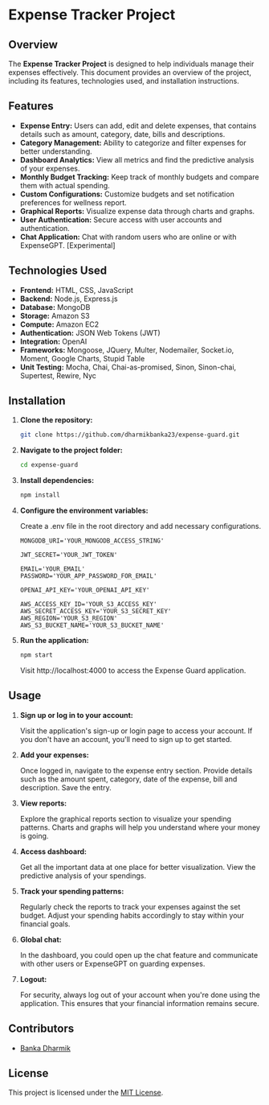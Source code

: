 # Expense Tracker Project

## Overview

The **Expense Tracker Project** is designed to help individuals manage their expenses effectively. This document provides an overview of the project, including its features, technologies used, and installation instructions.

## Features

- **Expense Entry:** Users can add, edit and delete expenses, that contains details such as amount, category, date, bills and descriptions.
- **Category Management:** Ability to categorize and filter expenses for better understanding.
- **Dashboard Analytics:** View all metrics and find the predictive analysis of your expenses.
- **Monthly Budget Tracking:** Keep track of monthly budgets and compare them with actual spending.
- **Custom Configurations:** Customize budgets and set notification preferences for wellness report.
- **Graphical Reports:** Visualize expense data through charts and graphs.
- **User Authentication:** Secure access with user accounts and authentication.
- **Chat Application:** Chat with random users who are online or with ExpenseGPT. [Experimental]

## Technologies Used

- **Frontend:** HTML, CSS, JavaScript
- **Backend:** Node.js, Express.js
- **Database:** MongoDB
- **Storage:** Amazon S3
- **Compute:** Amazon EC2
- **Authentication:** JSON Web Tokens (JWT)
- **Integration:** OpenAI
- **Frameworks:** Mongoose, JQuery, Multer, Nodemailer, Socket.io, Moment, Google Charts, Stupid Table
- **Unit Testing:** Mocha, Chai, Chai-as-promised, Sinon, Sinon-chai, Supertest, Rewire, Nyc

## Installation

1. **Clone the repository:**

   ```bash
   git clone https://github.com/dharmikbanka23/expense-guard.git
   ```
   
2. **Navigate to the project folder:**

   ```bash
   cd expense-guard
   ```
   
3. **Install dependencies:**

   ```bash
   npm install
   ```

4. **Configure the environment variables:**

   Create a .env file in the root directory and add necessary configurations.

   ```.env
   MONGODB_URI='YOUR_MONGODB_ACCESS_STRING'
   
   JWT_SECRET='YOUR_JWT_TOKEN'
   
   EMAIL='YOUR_EMAIL'
   PASSWORD='YOUR_APP_PASSWORD_FOR_EMAIL'

   OPENAI_API_KEY='YOUR_OPENAI_API_KEY'
   
   AWS_ACCESS_KEY_ID='YOUR_S3_ACCESS_KEY'
   AWS_SECRET_ACCESS_KEY='YOUR_S3_SECRET_KEY'
   AWS_REGION='YOUR_S3_REGION'
   AWS_S3_BUCKET_NAME='YOUR_S3_BUCKET_NAME'
   ```

6. **Run the application:**
   ```bash
   npm start
   ```

   Visit http://localhost:4000 to access the Expense Guard application.

## Usage

1. **Sign up or log in to your account:**
   
   Visit the application's sign-up or login page to access your account. If you don't have an account, you'll need to sign up to get started.

2. **Add your expenses:**
   
   Once logged in, navigate to the expense entry section. Provide details such as the amount spent, category, date of the expense, bill and description. Save the entry.

3. **View reports:**
   
   Explore the graphical reports section to visualize your spending patterns. Charts and graphs will help you understand where your money is going.

4. **Access dashboard:**

   Get all the important data at one place for better visualization. View the predictive analysis of your spendings.

5. **Track your spending patterns:**
   
   Regularly check the reports to track your expenses against the set budget. Adjust your spending habits accordingly to stay within your financial goals.

6. **Global chat:**

   In the dashboard, you could open up the chat feature and communicate with other users or ExpenseGPT on guarding expenses.

7. **Logout:**
   
   For security, always log out of your account when you're done using the application. This ensures that your financial information remains secure.

## Contributors

- [Banka Dharmik](https://github.com/dharmikbanka23)

## License

This project is licensed under the [MIT License](LICENSE).
